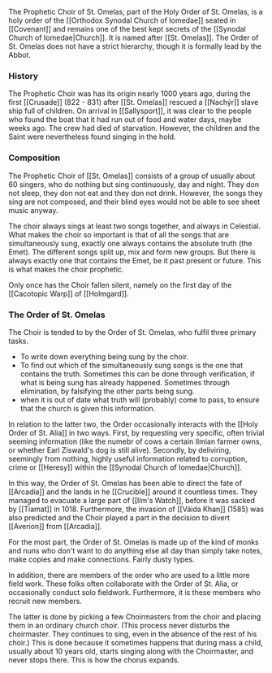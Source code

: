 The Prophetic Choir of St. Omelas, part of the Holy Order of St. Omelas, is a holy order of the [[Orthodox Synodal Church of Iomedae]] seated in [[Covenant]] and remains one of the best kept secrets of the [[Synodal Church of Iomedae|Church]]. It is named after [[St. Omelas]]. The Order of St. Omelas does not have a strict hierarchy, though it is formally lead by the Abbot.

### History
The Prophetic Choir was has its origin nearly 1000 years ago, during the first [[Crusade]] (822 - 831) after [[St. Omelas]] rescued a [[Nachýr]] slave ship full of children. On arrival in [[Sallysport]], it was clear to the people who found the boat that it had run out of food and water days, maybe weeks ago. The crew had died of starvation. However, the children and the Saint were nevertheless found singing in the hold.


### Composition
The Prophetic Choir of [[St. Omelas]] consists of a group of usually about 60 singers, who do nothing but sing continuously, day and night. They don not sleep, they don not eat and they don not drink. However, the songs they sing are not composed, and their blind eyes would not be able to see sheet music anyway.

The choir always sings at least two songs together, and always in Celestial. What makes the choir so important is that of all the songs that are simultaneously sung, exactly one always contains the absolute truth (the Emet). The different songs split up, mix and form new groups. But there is always exactly one that contains the Emet, be it past present or future. This is what makes the choir prophetic. 

Only once has the Choir fallen silent, namely on the first day of the [[Cacotopic Warp]] of [[Holmgard]].

### The Order of St. Omelas
The Choir is tended to by the Order of St. Omelas, who fulfil three primary tasks.
- To write down everything being sung by the choir.
- To find out which of the simultaneously sung songs is the one that contains the truth. Sometimes this can be done through verification, if what is being sung has already happened. Sometimes through elimination, by falsifying the other parts being sung.
- when it is out of date what truth will (probably) come to pass, to ensure that the church is given this information.

In relation to the latter two, the Order occasionally interacts with the [[Holy Order of St. Alia]] in two ways. First, by requesting very specific, often trivial seeming information (like the numebr of cows a certain Ilmian farmer owns, or whether Earl Ziswald's dog is still alive).  Secondly, by deliviring, seemingly from nothing, highly useful information related to corruption, crime or [[Heresy]] within the [[Synodal Church of Iomedae|Church]].

In this way, the Order of St. Omelas has been able to direct the fate of [[Arcadia]] and the lands  in he [[Crucible]] around it countless times. They managed to evacuate a large part of [[Ilm's Watch]], before it was sacked by [[Tiamat]] in 1018. Furthermore, the invasion of [[Váida Khan]] (1585) was also predicted and the Choir played a part in the decision to divert [[Averion]] from [[Arcadia]].

For the most part, the Order of St. Omelas is made up of the kind of monks and nuns who don't want to do anything else all day than simply take notes, make copies and make connections. Fairly dusty types.

In addition, there are members of the order who are used to a little more field work. These folks often collaborate with the Order of St. Alia, or occasionally conduct solo fieldwork. Furthermore, it is these members who recruit new members.

The latter is done by picking a few Choirmasters from the choir and placing them in an ordinary church choir. (This process never disturbs the choirmaster. They continues to sing, even in the absence of the rest of his choir.) This is done because it sometimes happens that during mass a child, usually about 10 years old, starts singing along with the Choirmaster, and never stops there. This is how the chorus expands.

